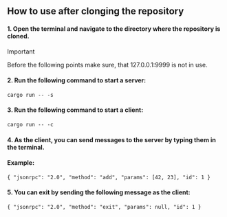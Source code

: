## How to use after clonging the repository

#### 1. Open the terminal and navigate to the directory where the repository is cloned.

> [!IMPORTANT]
> Before the following points make sure, that 127.0.0.1:9999 is not in use.
#### 2. Run the following command to start a server:
```plaintext
cargo run -- -s
```
#### 3. Run the following command to start a client:
```plaintext
cargo run -- -c
```
#### 4. As the client, you can send messages to the server by typing them in the terminal.
#### Example:

```plaintext
{ "jsonrpc": "2.0", "method": "add", "params": [42, 23], "id": 1 }
```

#### 5. You can exit by sending the following message as the client:
```plaintext
{ "jsonrpc": "2.0", "method": "exit", "params": null, "id": 1 }
```
